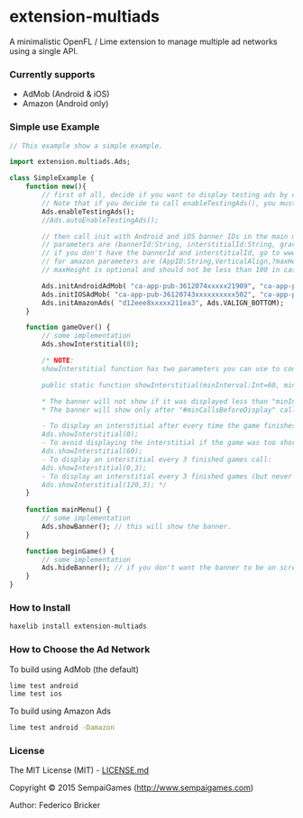 # extension-multiads

A minimalistic OpenFL / Lime extension to manage multiple ad networks using a single API.

### Currently supports

* AdMob (Android & iOS)
* Amazon (Android only)

### Simple use Example

```haxe
// This example show a simple example.

import extension.multiads.Ads;

class SimpleExample {
	function new(){
		// first of all, decide if you want to display testing ads by calling enableTestingAds() method.
		// Note that if you decide to call enableTestingAds(), you must do that before calling INIT methods.	
		Ads.enableTestingAds();
		//Ads.autoEnableTestingAds();

		// then call init with Android and iOS banner IDs in the main method.
		// parameters are (bannerId:String, interstitialId:String, gravityMode:GravityMode).
		// if you don't have the bannerId and interstitialId, go to www.google.com/ads/admob to create them.
		// for amazon parameters are (AppID:String,VerticalAlign,?maxHeight:Int).
		// maxHeight is optional and should not be less than 100 in case you set it manually.

		Ads.initAndroidAdMob( "ca-app-pub-3612074xxxxx21909", "ca-app-pub-361207xxxxxxxx107", Ads.VALIGN_BOTTOM);
		Ads.initIOSAdMob( "ca-app-pub-36120743xxxxxxxxxx502", "ca-app-pub-361207xxxxxxxx706", Ads.VALIGN_BOTTOM);
		Ads.initAmazonAds( "d12eee8xxxxx211ea3", Ads.VALIGN_BOTTOM);	
	}

	function gameOver() {
		// some implementation
		Ads.showInterstitial(0);

		/* NOTE:
		showInterstitial function has two parameters you can use to control how often you want to display the interstitial ad.

		public static function showInterstitial(minInterval:Int=60, minCallsBeforeDisplay:Int=0);

		* The banner will not show if it was displayed less than "minInterval" seconds ago.
		* The banner will show only after "#minCallsBeforeDisplay" calls to showInterstitial function.

		- To display an interstitial after every time the game finishes, call:
		Ads.showInterstitial(0);
		- To avoid displaying the interstitial if the game was too short (60 seconds), call:
		Ads.showInterstitial(60);
		- To display an interstitial every 3 finished games call:
		Ads.showInterstitial(0,3);
		- To display an interstitial every 3 finished games (but never before 120 secs since last display), call:
		Ads.showInterstitial(120,3); */
	}
	
	function mainMenu() {
		// some implementation
		Ads.showBanner(); // this will show the banner.
	}

	function beginGame() {
		// some implementation
		Ads.hideBanner(); // if you don't want the banner to be on screen while playing... call Ads.hideBanner();
	}
}

```

### How to Install

```bash
haxelib install extension-multiads
```

### How to Choose the Ad Network

To build using AdMob (the default)
```bash
lime test android
lime test ios
```

To build using Amazon Ads
```bash
lime test android -Damazon
```

### License

The MIT License (MIT) - [LICENSE.md](LICENSE.md)

Copyright &copy;  2015 SempaiGames (http://www.sempaigames.com)

Author: Federico Bricker
